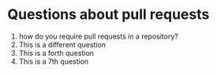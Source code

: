 # Questions about pull requests

1. how do you require pull requests in a repository?
2. This is a different question
4. This is a forth question
7. This is a 7th question

